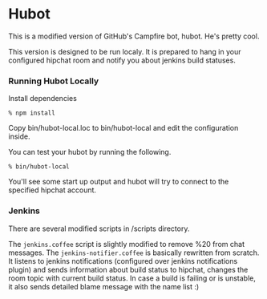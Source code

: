 # Hubot

This is a modified version of GitHub's Campfire bot, hubot. He's pretty cool.

This version is designed to be run localy. It is prepared to hang in your configured hipchat room and notify you about jenkins build statuses.

### Running Hubot Locally

Install dependencies

    % npm install

Copy bin/hubot-local.loc to bin/hubot-local and edit the configuration inside.

You can test your hubot by running the following.

    % bin/hubot-local

You'll see some start up output and hubot will try to connect to the specified hipchat account.

### Jenkins

There are several modified scripts in /scripts directory.

The `jenkins.coffee` script is slightly modified to remove %20 from chat messages.
The `jenkins-notifier.coffee` is basically rewritten from scratch. It listens to jenkins notifications (configured over jenkins notifications plugin) and sends information about build status to hipchat, changes the room topic with current build status. In case a build is failing or is unstable, it also sends detailed blame message with the name list :)
